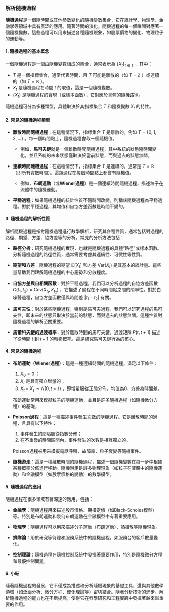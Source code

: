 ### 解析隨機過程

**隨機過程**是一個隨時間或其他參數變化的隨機變數集合，它在統計學、物理學、金融學等領域中具有廣泛的應用。隨著時間的演化，隨機過程的每一個瞬間對應著一個隨機變數。這些過程可以用來描述各種隨機現象，如股票價格的變化、物理粒子的運動等。

#### 1. 隨機過程的基本概念

一個隨機過程是一個由隨機變數組成的集合，通常表示為  $`\{ X_t \}_{t \in T}`$ ，其中：

-  $`T`$  是一個指標集合，通常代表時間，且  $`T`$  可能是離散的（如  $`T = \mathbb{Z}`$ ）或連續的（如  $`T = \mathbb{R}`$ ）。
-  $`X_t`$  是隨機過程在時間  $`t`$  的取值，這是一個隨機變數。
-  $`\{ X_t \}`$  是隨機過程的實現（或樣本函數），它對應於具體的隨機路徑。

隨機過程可分為多種類型，具體取決於其指標集合  $`T`$  和隨機變數  $`X_t`$  的特性。

#### 2. 常見的隨機過程類型

- **離散時間隨機過程**：在這種情況下，指標集合  $`T`$  是離散的，例如  $`T = \{0, 1, 2, \dots\}`$ 。每一個時間點上，隨機過程會取一個隨機值。
  - 例如，**馬可夫鏈**就是一個離散時間隨機過程，其中系統的狀態隨時間變化，並且系統的未來狀態僅取決於當前狀態，而與過去的狀態無關。

- **連續時間隨機過程**：在這種情況下，指標集合  $`T`$  是連續的，通常是  $`T = \mathbb{R}`$ （即所有實數時間）。這類過程在每個時間點上都會有隨機值。
  - 例如，**布朗運動**（或**Wiener過程**）是一個連續時間隨機過程，描述粒子在流體中的隨機運動。

- **平穩過程**：如果隨機過程的統計性質不隨時間改變，則稱該隨機過程為平穩過程。對於平穩過程，其均值和自協方差函數是時間不變的。

#### 3. 隨機過程的解析性質

解析隨機過程是指對隨機過程進行數學解析，研究其各種性質，通常包括對過程的路徑、期望、方差、協方差等的分析。常見的分析方法包括：

- **路徑分析**：研究隨機過程的實現，也就是隨機過程的具體“路徑”或樣本函數。分析隨機過程的路徑性質，通常需要考慮其連續性、可微性等性質。

- **期望和方差**：隨機過程的期望  $`\mathbb{E}[X_t]`$  和方差  $`\text{Var}(X_t)`$  是其基本的統計量。這些量幫助我們理解隨機過程的中心趨勢和分散程度。

- **自協方差與自相關函數**：對於平穩過程，我們可以分析過程的自協方差函數  $`C(t_1, t_2) = \text{Cov}(X_{t_1}, X_{t_2})`$ ，它描述了過程在不同時間點之間的關聯性。對於白噪聲過程，自協方差函數僅與時間差  $`|t_1 - t_2|`$  有關。

- **馬可夫性**：對於某些隨機過程，特別是馬可夫過程，我們可以研究過程的馬可夫性，即未來的狀態只取決於當前的狀態，而與過去的狀態無關。這種性質對隨機過程的解析至關重要。

- **馬爾科夫鏈的過渡概率**：對於離散時間的馬可夫鏈，過渡矩陣  $`P(t, t+1)`$  描述了從時間  $`t`$  到  $`t+1`$  的轉移概率。這是研究馬可夫鏈行為的核心。

#### 4. 常見的隨機過程

- **布朗運動（Wiener過程）**：這是一種連續時間的隨機過程，滿足以下條件：
  1.  $`X_0 = 0`$ ；
  2.  $`X_t`$  是具有獨立增量的；
  3.  $`X_t - X_s \sim N(0, t-s)`$ ，即增量服從正態分佈，均值為0，方差為時間差。
  
  布朗運動常用來模擬粒子的隨機運動，並且是許多隨機過程（如隨機微分方程）的基礎。

- **Poisson過程**：這是一種描述事件發生次數的隨機過程。它是離散時間的過程，且具有以下特性：
  1. 事件發生的間隔服從指數分佈；
  2. 在不重疊的時間區間內，事件發生的次數是相互獨立的。

  Poisson過程被用來模擬電話呼叫、故障率、粒子衰變等隨機事件。

- **隨機游走**：這是一種離散時間的隨機過程，描述一個隨機變數在每一步中根據某種概率分佈進行移動。隨機游走是許多物理現象（如粒子在液體中的隨機運動）和金融模型（如股票價格的變動）的數學模型。

#### 5. 隨機過程的應用

隨機過程在很多領域有著深遠的應用，包括：

- **金融學**：隨機過程用來描述股市價格、期權定價（如Black-Scholes模型）等。特別是布朗運動和幾何布朗運動在金融模型中有著重要應用。
  
- **物理學**：隨機過程可以用來描述分子運動（布朗運動）、熱擴散等隨機現象。
  
- **排隊論**：用於研究等待線和服務系統中的隨機過程，如服務台的客戶數量變化。

- **控制理論**：隨機過程在隨機控制系統中發揮著重要作用，特別是隨機微分方程和最優控制問題。

#### 6. 小結

隨著隨機過程的發展，它不僅成為描述和分析隨機現象的基礎工具，還與其他數學領域（如泛函分析、微分方程、優化理論等）密切結合。隨著分析技術的進步，解析隨機過程的能力也在不斷提高，使得它在科學研究和工程實踐中發揮著越來越重要的作用。